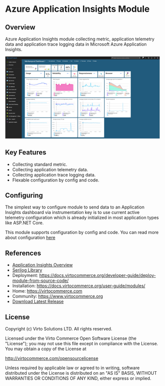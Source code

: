 # Azure Application Insights Module

## Overview

Azure Application Insights module collecting metric, application telemetry data and application trace logging data in Microsoft Azure Application Insights.

![Azure Application Insight](docs/media/app-insights-dashboard.png)

## Key Features

* Collecting standard metric.
* Collecting application telemetry data.
* Collecting application trace logging data.
* Flexable configuration by config and code.


## Configuring

The simplest way to configure module to send data to an Application Insights dashboard via instrumentation key is to use current active telemetry configuration which is already initialized in most application types like ASP.NET Core.

This module supports configuration by config and code. You can read more about configuration [here](https://github.com/serilog-contrib/serilog-sinks-applicationinsights)

## References
* [Application Insights Overview](https://learn.microsoft.com/en-us/azure/azure-monitor/app/app-insights-overview)
* [Serilog Library](https://serilog.net/)
* Deployment: https://docs.virtocommerce.org/developer-guide/deploy-module-from-source-code/
* Installation: https://docs.virtocommerce.org/user-guide/modules/
* Home: https://virtocommerce.com
* Community: https://www.virtocommerce.org
* [Download Latest Release](https://github.com/VirtoCommerce/vc-module-app-insights/releases/latest)

## License

Copyright (c) Virto Solutions LTD.  All rights reserved.

Licensed under the Virto Commerce Open Software License (the "License"); you
may not use this file except in compliance with the License. You may
obtain a copy of the License at

<http://virtocommerce.com/opensourcelicense>

Unless required by applicable law or agreed to in writing, software
distributed under the License is distributed on an "AS IS" BASIS,
WITHOUT WARRANTIES OR CONDITIONS OF ANY KIND, either express or
implied.
